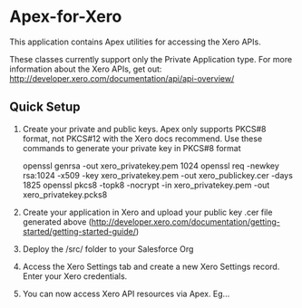 # Apex-for-Xero

This application contains Apex utilities for accessing the Xero APIs.

These classes currently support only the Private Application type. For more information about the Xero APIs, get out:
http://developer.xero.com/documentation/api/api-overview/

## Quick Setup

1. Create your private and public keys. Apex only supports PKCS#8 format, not PKCS#12 with the Xero docs recommend. Use these commands to generate your private key in PKCS#8 format

    openssl genrsa -out xero_privatekey.pem 1024
    openssl req -newkey rsa:1024 -x509 -key xero_privatekey.pem -out xero_publickey.cer -days 1825 
    openssl pkcs8 -topk8 -nocrypt -in xero_privatekey.pem -out xero_privatekey.pcks8

2. Create your application in Xero and upload your public key .cer file generated above (http://developer.xero.com/documentation/getting-started/getting-started-guide/)
3. Deploy the /src/ folder to your Salesforce Org
4. Access the Xero Settings tab and create a new Xero Settings record. Enter your Xero credentials.
5. You can now access Xero API resources via Apex. Eg...
